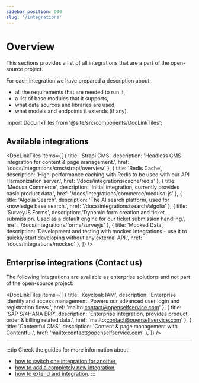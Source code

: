 ```yaml
---
sidebar_position: 000
slug: '/integrations'
---
```


# Overview

This sections provides a list of all integrations that are a part of the open-source project.

For each integration we have prepared a description about:
- all the requirements that are needed to run it,
- a list of base modules that it supports,
- what data sources and libraries are used,
- what models and endpoints it extends (if any).

import DocLinkTiles from '@site/src/components/DocLinkTiles';

## Available integrations

<DocLinkTiles
    items={[
        { title: 'Strapi CMS', description: 'Headless CMS integration for content & page management.', href: '/docs/integrations/cms/strapi/overview' },
        { title: 'Redis Cache', description: 'High-performance caching with Redis to be used with our API Harmonization server.', href: '/docs/integrations/cache/redis' },
        { title: 'Medusa Commerce', description: 'Initial integration, currently provides basic product data.', href: '/docs/integrations/commerce/medusa-js' },
        { title: 'Algolia Search', description: 'The AI search platform, used for knowledge base search.', href: '/docs/integrations/search/algolia' },
        { title: 'SurveyJS Forms', description: 'Dynamic form creation and ticket submission. Used as a default engine for our ticket submission handling.', href: '/docs/integrations/forms/surveyjs' },
        { title: 'Mocked Data', description: 'Development and testing with mocked integrations - use it to quickly start developing without any external API.', href: '/docs/integrations/mocked' },
    ]}
/>

## Enterprise integrations (Contact us)

The following integrations are available as enterprise solutions and not part of the open-source project:

<DocLinkTiles
    items={[
        { title: 'Keycloak IAM', description: 'Enterprise identity and access management. Powers our advanced user login and registration flows.', href: 'mailto:contact@openselfservice.com' },
        { title: 'SAP S/4HANA ERP', description: 'Enterprise integration, provides product, order & billing related data.', href: 'mailto:contact@openselfservice.com' },
        { title: 'Contentful CMS', description: 'Content & page management with Contentful.', href: 'mailto:contact@openselfservice.com' },
    ]}
/>

---

:::tip
Check the guides for more information about:

- [how to switch one integration for another](../guides/integrations/switching-integrations.md),
- [how to add a completely new integration](../guides/integrations/adding-new-integrations.md),
- [how to extend and integration](../guides/integrations/extending-integrations.md).
  :::
